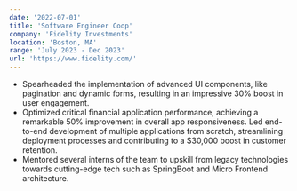 ```yaml
---
date: '2022-07-01'
title: 'Software Engineer Coop'
company: 'Fidelity Investments'
location: 'Boston, MA'
range: 'July 2023 - Dec 2023'
url: 'https://www.fidelity.com/'
---
```


- Spearheaded the implementation of advanced UI components, like pagination and dynamic forms, resulting in an impressive 30% boost in user engagement.
- Optimized critical financial application performance, achieving a remarkable 50% improvement in overall app responsiveness.
  Led end-to-end development of multiple applications from scratch, streamlining deployment processes and contributing to a $30,000 boost in customer retention.
- Mentored several interns of the team to upskill from legacy technologies towards cutting-edge tech such as SpringBoot and Micro Frontend architecture.
